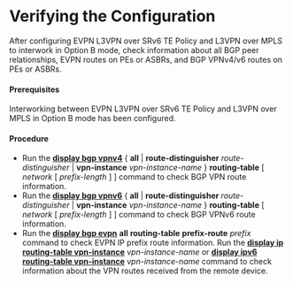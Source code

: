 Verifying the Configuration
===========================

After configuring EVPN L3VPN over SRv6 TE Policy and L3VPN over MPLS to interwork in Option B mode, check information about all BGP peer relationships, EVPN routes on PEs or ASBRs, and BGP VPNv4/v6 routes on PEs or ASBRs.

#### Prerequisites

Interworking between EVPN L3VPN over SRv6 TE Policy and L3VPN over MPLS in Option B mode has been configured.


#### Procedure

* Run the [**display bgp vpnv4**](cmdqueryname=display+bgp+vpnv4) { **all** | **route-distinguisher** *route-distinguisher* | **vpn-instance** *vpn-instance-name* } **routing-table** [ *network* [ *prefix-length* ] ] command to check BGP VPN route information.
* Run the [**display bgp vpnv6**](cmdqueryname=display+bgp+vpnv6) { **all** | **route-distinguisher** *route-distinguisher* | **vpn-instance** *vpn-instance-name* } **routing-table** [ *network* [ *prefix-length* ] ] command to check BGP VPNv6 route information.
* Run the [**display bgp evpn**](cmdqueryname=display+bgp+evpn) **all** **routing-table** **prefix-route** *prefix* command to check EVPN IP prefix route information. Run the [**display ip routing-table vpn-instance**](cmdqueryname=display+ip+routing-table+vpn-instance) *vpn-instance-name* or [**display ipv6 routing-table vpn-instance**](cmdqueryname=display+ipv6+routing-table+vpn-instance) *vpn-instance-name* command to check information about the VPN routes received from the remote device.